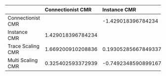 |                   | Connectionist CMR   | Instance CMR        | Trace Scaling CMR    | Multi Scaling CMR   |
|:------------------|:--------------------|:--------------------|:---------------------|:--------------------|
| Connectionist CMR |                     | -1.429018396784234  | -1.669200910208836   | -0.325402593372939  |
| Instance CMR      | 1.429018396784234   |                     | -0.19305285667849337 | 0.7492348590899167  |
| Trace Scaling CMR | 1.669200910208836   | 0.19305285667849337 |                      | 2.1077661911284116  |
| Multi Scaling CMR | 0.325402593372939   | -0.7492348590899167 | -2.1077661911284116  |                     |